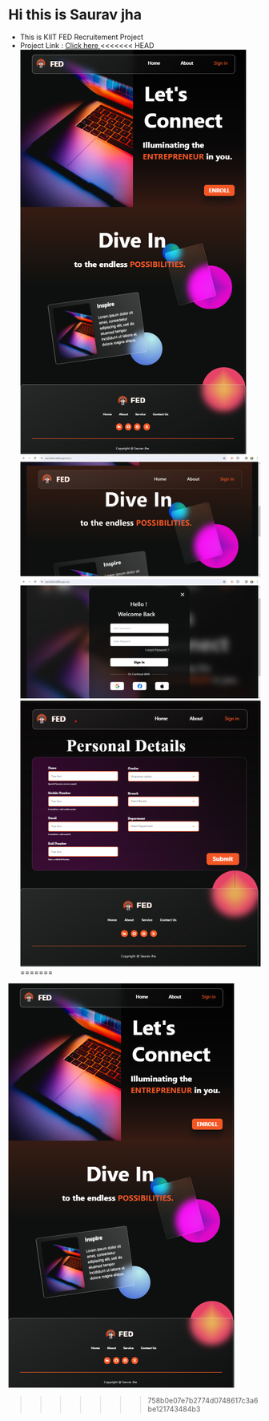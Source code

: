 # Hi this is Saurav jha
- This is KIIT FED Recruitement Project  
- Project Link : <a href="https://sauravfed.netlify.app/"> Click here </a>
<<<<<<< HEAD
![Zoomed OUT Image](image.png)
![Hero section](image-1.png)
![sign In Section](image-2.png)
![personal Details](image-3.png)
=======



![Alt text](image.png)
>>>>>>> 758b0e07e7b2774d0748617c3a6be121743484b3
